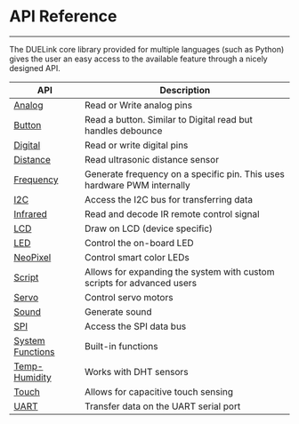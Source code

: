 # API Reference

---


The DUELink core library provided for multiple languages (such as Python) gives the user an easy access to the available feature through a nicely designed API.

| API       | Description          |
| --- |---|
| [Analog](analog.md)	| Read or Write analog pins |
| [Button](button.md)	| Read a button. Similar to Digital read but handles debounce |
| [Digital](digital.md) | Read or write digital pins |
| [Distance](distance.md) | Read ultrasonic distance sensor |
| [Frequency](frequency.md) | Generate frequency on a specific pin. This uses hardware PWM internally|
| [I2C](i2c.md)			| Access the I2C bus for transferring data |
| [Infrared](infrared.md) | Read and decode IR remote control signal |
| [LCD](lcd.md)			| Draw on LCD (device specific) |
| [LED](led.md)			| Control the on-board LED |
| [NeoPixel](neopixel.md) | Control smart color LEDs |
| [Script](script.md) | Allows for expanding the system with custom scripts for advanced users |
| [Servo](servo.md)		| Control servo motors |
| [Sound](sound.md)		| Generate sound |
| [SPI](spi.md)			| Access the SPI data bus |
| [System Functions](systemfunctions.md) | Built-in functions |
| [Temp-Humidity](temp-humidity.md) | Works with DHT sensors |
| [Touch](touch.md)		| Allows for capacitive touch sensing |
| [UART](uart.md)		| Transfer data on the UART serial port |

